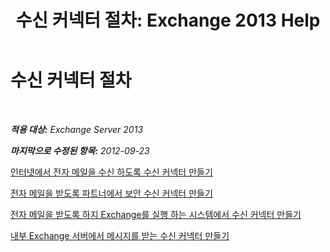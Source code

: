 ﻿---
title: '수신 커넥터 절차: Exchange 2013 Help'
TOCTitle: 수신 커넥터 절차
ms:assetid: 86f7d6e7-a869-4c90-a570-0239fd0e5872
ms:mtpsurl: https://technet.microsoft.com/ko-kr/library/JJ657465(v=EXCHG.150)
ms:contentKeyID: 50483570
ms.date: 05/22/2018
mtps_version: v=EXCHG.150
ms.translationtype: MT
---

# 수신 커넥터 절차

 

_**적용 대상:** Exchange Server 2013_

_**마지막으로 수정된 항목:** 2012-09-23_

[인터넷에서 전자 메일을 수신 하도록 수신 커넥터 만들기](create-a-receive-connector-to-receive-email-from-the-internet-exchange-2013-help.md)

[전자 메일을 받도록 파트너에서 보안 수신 커넥터 만들기](create-a-secure-receive-connector-to-receive-email-from-a-partner-exchange-2013-help.md)

[전자 메일을 받도록 하지 Exchange를 실행 하는 시스템에서 수신 커넥터 만들기](create-a-receive-connector-to-receive-email-from-a-system-not-running-exchange-exchange-2013-help.md)

[내부 Exchange 서버에서 메시지를 받는 수신 커넥터 만들기](create-a-receive-connector-to-receive-messages-from-an-internal-exchange-server-exchange-2013-help.md)

